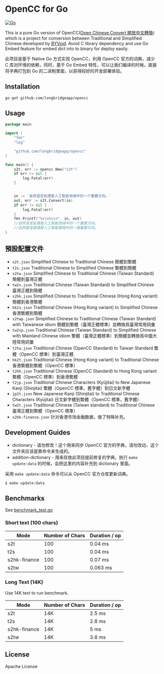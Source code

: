 # OpenCC for Go

[![Go](https://github.com/longbridgeapp/opencc/workflows/Go/badge.svg)](https://github.com/longbridgeapp/opencc/actions?query=workflow%3AGo)

This is a pure Go version of OpenCC([Open Chinese Convert 開放中文轉換](https://github.com/BYVoid/OpenCC/)) which is a project for conversion between Traditional and Simplified Chinese developed by [BYVoid](https://www.byvoid.com/). Avoid C library dependency and use Go Embed feature for embed dict into to binary for deploy easily.

此项目是基于 Native Go 方式实现 OpenCC，利用 OpenCC 官方的词典，减少 C 库对环境的依赖，同时，基于 Go Embed 特性，可以让我们编译的时候，直接将字典打包到 Go 的二进制里面，以获得较好的开发部署体验。

## Installation

```sh
go get github.com/longbridgeapp/opencc
```

## Usage

```go
package main

import (
    "fmt"
    "log"

    "github.com/longbridgeapp/opencc"
)

func main() {
    s2t, err := opencc.New("s2t")
    if err != nil {
        log.Fatal(err)
    }


    in := `自然语言处理是人工智能领域中的一个重要方向。`
    out, err := s2t.Convert(in)
    if err != nil {
        log.Fatal(err)
    }
    fmt.Printf("%s\n%s\n", in, out)
    //自然语言处理是人工智能领域中的一个重要方向。
    //自然語言處理是人工智能領域中的一個重要方向。
}
```

## 預設配置文件

- `s2t.json` Simplified Chinese to Traditional Chinese 簡體到繁體
- `t2s.json` Traditional Chinese to Simplified Chinese 繁體到簡體
- `s2tw.json` Simplified Chinese to Traditional Chinese (Taiwan Standard) 簡體到臺灣正體
- `tw2s.json` Traditional Chinese (Taiwan Standard) to Simplified Chinese 臺灣正體到簡體
- `s2hk.json` Simplified Chinese to Traditional Chinese (Hong Kong variant) 簡體到香港繁體
- `hk2s.json` Traditional Chinese (Hong Kong variant) to Simplified Chinese 香港繁體到簡體
- `s2twp.json` Simplified Chinese to Traditional Chinese (Taiwan Standard) with Taiwanese idiom 簡體到繁體（臺灣正體標準）並轉換爲臺灣常用詞彙
- `tw2sp.json` Traditional Chinese (Taiwan Standard) to Simplified Chinese with Mainland Chinese idiom 繁體（臺灣正體標準）到簡體並轉換爲中國大陸常用詞彙
- `t2tw.json` Traditional Chinese (OpenCC Standard) to Taiwan Standard 繁體（OpenCC 標準）到臺灣正體
- `hk2t.json` Traditional Chinese (Hong Kong variant) to Traditional Chinese 香港繁體到繁體（OpenCC 標準）
- `t2hk.json` Traditional Chinese (OpenCC Standard) to Hong Kong variant 繁體（OpenCC 標準）到香港繁體
- `t2jp.json` Traditional Chinese Characters (Kyūjitai) to New Japanese Kanji (Shinjitai) 繁體（OpenCC 標準，舊字體）到日文新字體
- `jp2t.json` New Japanese Kanji (Shinjitai) to Traditional Chinese Characters (Kyūjitai) 日文新字體到繁體（OpenCC 標準，舊字體）
- `tw2t.json` Traditional Chinese (Taiwan standard) to Traditional Chinese 臺灣正體到繁體（OpenCC 標準）
- `s2hk-finance.json` 针对香港市场金融数据，做了特殊补充。

## Development Guides

- dictionary - 请勿修改！这个用来同步 OpenCC 官方的字典，请勿改动，这个文件夹应该是靠命令来生成的。
- addition-dictionary - 用来存放此项目提前修复的字典，执行 `make update:data` 的时候，会把这里的内容补充到 dictionary 里面。

采用 `make update:data` 命令可以从 OpenCC 官方仓库更新词典。

```bash
$ make update:data
```

## Benchmarks

See [benchmark_test.go](https://github.com/longbridgeapp/opencc/tree/master/tests/benchmark_test.go)

### Short text (100 chars)

| Mode         | Number of Chars | Duration / op |
| ------------ | --------------- | ------------- |
| s2t          | 100             | 0.04 ms       |
| t2s          | 100             | 0.04 ms       |
| s2hk-finance | 100             | 0.07 ms       |
| s2tw         | 100             | 0.063 ms      |

### Long Text (14K)

Use 14K text to run benchmark.

| Mode         | Number of Chars | Duration / op |
| ------------ | --------------- | ------------- |
| s2t          | 14K             | 2.5 ms        |
| t2s          | 14K             | 2.8 ms        |
| s2hk-finance | 14K             | 5 ms          |
| s2tw         | 14K             | 3.8 ms        |

## License

Apache License
